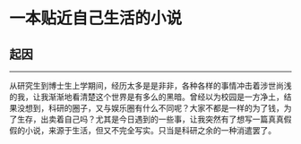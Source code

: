 # 一本贴近自己生活的小说
## 起因
***
从研究生到博士生上学期间，经历太多是是非非，各种各样的事情冲击着涉世尚浅的我，让我渐渐地看清楚这个世界是有多么的黑暗。曾经以为校园是一方净土，结果没想到，科研的圈子，又与娱乐圈有什么不同呢？大家不都是一样的为了钱，为了生存，出卖着自己吗？尤其是今日遇到的一些事，让我突然有了想写一篇真真假假的小说，来源于生活，但又不完全写实。只当是科研之余的一种消遣罢了。
